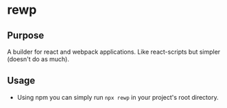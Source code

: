 # rewp

## Purpose
A builder for react and webpack applications. Like react-scripts but simpler (doesn't do as much).


## Usage
- Using npm you can simply run `npx rewp` in your project's root directory.
